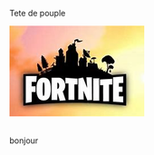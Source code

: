<html>
    <Head>
        <title>Première page</title>
    </Head>
    <body>
    <p color="red"> Tete de pouple</p>
    <img src="image%20fortnite.jpg">
        <br>
        <br>
    <p>bonjour</p>    
    </body>
</html>
    
